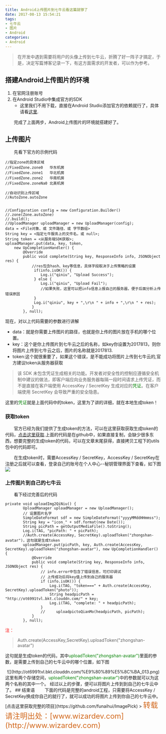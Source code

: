 ```yaml
---
title: Android上传图片到七牛云看这篇就够了
date: 2017-08-13 15:54:21
tags:
- 七牛云 
- 图片 
- Android
categories: 
- Android
---
```

> 在开发中遇到需要将用户的头像上传到七牛云，折腾了好一阵子才搞定，于是，决定写篇博客记录一下，有这方面需求的开发者，可以作为参考。

<!-- more -->
## 搭建Android上传图片的环境
1. 在官网注册账号
2. 在Android Studio中集成官方的SDK
   - 这里我们不用下载，直接在Android Studio添加官方的依赖就行了，具体请看[这里](https://developer.qiniu.com/kodo/sdk/1236/android).


&emsp;&emsp;完成了上面两步，Android上传图片的环境就搭建好了。
## 上传图片
&emsp;&emsp;先看下官方的示例代码
```
//指定zone的具体区域 
//FixedZone.zone0   华东机房
//FixedZone.zone1   华北机房
//FixedZone.zone2   华南机房
//FixedZone.zoneNa0 北美机房

//自动识别上传区域 
//AutoZone.autoZone


//Configuration config = new Configuration.Builder()
//.zone(Zone.autoZone)
//.build();
//UploadManager uploadManager = new UploadManager(config);
data = <File对象、或 文件路径、或 字节数组>
String key = <指定七牛服务上的文件名，或 null>;
String token = <从服务端SDK获取>;
uploadManager.put(data, key, token,
    new UpCompletionHandler() {
        @Override
        public void complete(String key, ResponseInfo info, JSONObject res) {
            //res包含hash、key等信息，具体字段取决于上传策略的设置
             if(info.isOK()) {
                Log.i("qiniu", "Upload Success");
             } else {
                Log.i("qiniu", "Upload Fail");
                //如果失败，这里可以把info信息上报自己的服务器，便于后面分析上传错误原因
             }
             Log.i("qiniu", key + ",\r\n " + info + ",\r\n " + res);
            }
        }, null);
```
现在，对以上代码需要的参数进行讲解
- data：就是你需要上传图片的路径，也就是你上传的图片放在手机的哪个位置。
- key：这个是你上传图片到七牛云之后的名称，如key你设置为2017813，则你将图片上传到七牛云之后，图片的名称就是2017813.
- token:这个就很重要了，如果这个错误，是不能成功将图片上传到七牛云的,官方建议token从服务器获取


> 该 SDK 未包含凭证生成相关的功能。开发者对安全性的控制应遵循安全机制中建议的做法，即客户端应向业务服务器每隔一段时间请求上传凭证，而不是直接在客户端使用 AccessKey / SecretKey 生成对应的<font color=green>凭证</font>。在客户端使用 SecretKey 会导致严重的安全隐患。

这里的<font color=green>凭证</font>就是上面代码中的token，这里为了讲的详细，就在本地生成token！
### 获取token
&emsp;&emsp;官方已经为我们提供了生成token的方法，可以在这里获取获取生成token的代码，[点击这里获取](https://github.com/qiniu/java-sdk/blob/master/src/main/java/com/qiniu/util/Auth.java?ref=developer.qiniu.com).上面的代码是在github中，如果直接复制，会缺少很多东西，想要完整的生成token的代码，可以在文章末尾获得，直接拷贝工程下的utils包中的代码即可。

&emsp;&emsp;在生成token时，需要AccessKey / SecretKey，AccessKey / SecretKey在注册之后就可以查看，登录自己的账号在个人中心--秘钥管理界面下查看，如下图
![](http://ot6991tvl.bkt.clouddn.com/%E9%80%89%E5%8C%BA_012.png)
### 上传图片到自己的七牛云
&emsp;&emsp;看下经过完善后的代码
```
private void uploadImg2QiNiu() {
        UploadManager uploadManager = new UploadManager();
        // 设置图片名字
        SimpleDateFormat sdf = new SimpleDateFormat("yyyyMMddHHmmss");
        String key = "icon_" + sdf.format(new Date());
        String picPath = getOutputMediaFile().toString();
        Log.i(TAG, "picPath: " + picPath);
        //Auth.create(AccessKey, SecretKey).uploadToken("zhongshan-avatar")，这句就是生成token
        uploadManager.put(picPath, key, Auth.create(AccessKey, SecretKey).uploadToken("zhongshan-avatar"), new UpCompletionHandler() {
            @Override
            public void complete(String key, ResponseInfo info, JSONObject res) {
                // info.error中包含了错误信息，可打印调试
                // 上传成功后将key值上传到自己的服务器
                if (info.isOK()) {
                    Log.i(TAG, "token===" + Auth.create(AccessKey, SecretKey).uploadToken("photo"));
                    String headpicPath = "http://ot6991tvl.bkt.clouddn.com/" + key;
                    Log.i(TAG, "complete: " + headpicPath);
                }
                //     uploadpictoQianMo(headpicPath, picPath);
            }
        }, null);
```
<font color = red>注：</font>
>Auth.create(AccessKey,SecretKey).uploadToken("zhongshan-avatar")

这句就是生成token的代码，其中<font color= green>uploadToken("zhongshan-avatar")</font>里面的参数，是需要上传到自己的七牛云中的哪个位置，如下图
<center>
![](http://ot6991tvl.bkt.clouddn.com/%E9%80%89%E5%8C%BA_013.png)</center>
这里有两个存储空间，<font color= green>uploadToken("zhongshan-avatar")</font>中的参数就可以为这两个名称的其中一个。
经过以上的步骤，便可以将图片上传到到自己的七牛云中了。
## 结束语
&emsp;&emsp;下面的代码是完整的android工程，只需要将AccessKey / SecretKey换成你自己的就行了，就可以成功的将图片上传到你自己的七牛云中。
[点击这里获取完整的项目](https://github.com/funaihui/ImagePick)
> <font color=#d2691e size = 5>转载请注明出处：[www.wizardev.com](http://www.wizardev.com)<font>
